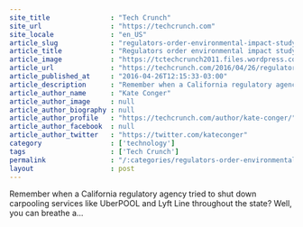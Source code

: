 ```yaml
---
site_title               : "Tech Crunch"
site_url                 : "https://techcrunch.com"
site_locale              : "en_US"
article_slug             : "regulators-order-environmental-impact-study-of-lyft-line-and-uberpool"
article_title            : "Regulators order environmental impact study of Lyft Line and UberPOOL"
article_image            : "https://tctechcrunch2011.files.wordpress.com/2016/03/lyftline-e1439850695167.jpg?w=764&h=400&crop=1"
article_url              : "https://techcrunch.com/2016/04/26/regulators-order-environmental-impact-study-of-lyft-line-and-uberpool/"
article_published_at     : "2016-04-26T12:15:33-03:00"
article_description      : "Remember when a California regulatory agency tried to shut down carpooling services like UberPOOL and Lyft Line throughout the state? Well, you can breathe a..."
article_author_name      : "Kate Conger"
article_author_image     : null
article_author_biography : null
article_author_profile   : "https://techcrunch.com/author/kate-conger/"
article_author_facebook  : null
article_author_twitter   : "https://twitter.com/kateconger"
category                 : ['technology']
tags                     : ['Tech Crunch']
permalink                : "/:categories/regulators-order-environmental-impact-study-of-lyft-line-and-uberpool/"
layout                   : post
---
```


Remember when a California regulatory agency tried to shut down carpooling services like UberPOOL and Lyft Line throughout the state? Well, you can breathe a...
